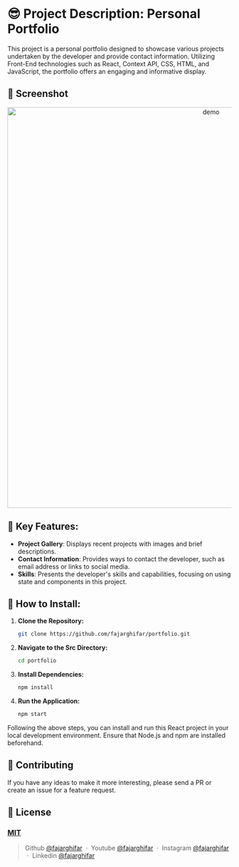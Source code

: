 # 😎 Project Description: Personal Portfolio
This project is a personal portfolio designed to showcase various projects undertaken by the developer and provide contact information. Utilizing Front-End technologies such as React, Context API, CSS, HTML, and JavaScript, the portfolio offers an engaging and informative display.

## 📸 Screenshot
<p align="center">
 <img width="900" src="https://github.com/fajarghifar/portfolio/assets/71541409/0a93741b-1142-403c-b411-757278b979ab" alt="demo" >
</p>

## 💫 Key Features:
- **Project Gallery**: Displays recent projects with images and brief descriptions.
- **Contact Information**: Provides ways to contact the developer, such as email address or links to social media.
- **Skills**: Presents the developer's skills and capabilities, focusing on using state and components in this project.

## 🚀 How to Install:
1. **Clone the Repository:**
   ```bash
   git clone https://github.com/fajarghifar/portfolio.git
   ```

2. **Navigate to the Src Directory:**
   ```bash
   cd portfolio
   ```

3. **Install Dependencies:**
   ```bash
   npm install
   ```

4. **Run the Application:**
   ```bash
   npm start
   ```

Following the above steps, you can install and run this React project in your local development environment. Ensure that Node.js and npm are installed beforehand.

## 📝 Contributing
If you have any ideas to make it more interesting, please send a PR or create an issue for a feature request.

## 🤝 License
### [MIT](LICENSE)
> Github [@fajarghifar](https://github.com/fajarghifar) &nbsp;&middot;&nbsp;
> Youtube [@fajarghifar](https://www.youtube.com/@fajarghifar/) &nbsp;&middot;&nbsp;
> Instagram [@fajarghifar](https://instagram.com/fajarghifar) &nbsp;&middot;&nbsp;
> Linkedin [@fajarghifar](https://www.linkedin.com/in/fajarghifar/)
